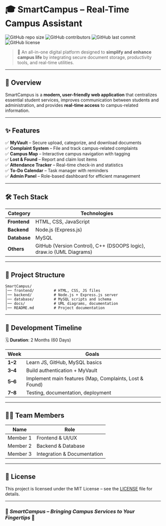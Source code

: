 
# 🎓 SmartCampus – Real-Time Campus Assistant

![GitHub repo size](https://img.shields.io/github/repo-size/your-username/SmartCampus?color=blue)
![GitHub contributors](https://img.shields.io/github/contributors/your-username/SmartCampus?color=green)
![GitHub last commit](https://img.shields.io/github/last-commit/your-username/SmartCampus?color=yellow)
![GitHub license](https://img.shields.io/github/license/your-username/SmartCampus?color=orange)

> 🚀 An all-in-one digital platform designed to **simplify and enhance campus life** by integrating secure document storage, productivity tools, and real-time utilities.

---

## 📌 Overview
SmartCampus is a **modern, user-friendly web application** that centralizes essential student services, improves communication between students and administration, and provides **real-time access** to campus-related information.

---

## ✨ Features
✅ **MyVault** – Secure upload, categorize, and download documents  
✅ **Complaint System** – File and track campus-related complaints  
✅ **Campus Map** – Interactive campus navigation with tagging  
✅ **Lost & Found** – Report and claim lost items  
✅ **Attendance Tracker** – Real-time check-in and statistics  
✅ **To-Do Calendar** – Task manager with reminders  
✅ **Admin Panel** – Role-based dashboard for efficient management  

---

## 🛠 Tech Stack
| Category      | Technologies |
|---------------|--------------|
| **Frontend**  | HTML, CSS, JavaScript |
| **Backend**   | Node.js (Express.js) |
| **Database**  | MySQL |
| **Others**    | GitHub (Version Control), C++ (DSOOPS logic), draw.io (UML Diagrams) |

---

## 📂 Project Structure
```
SmartCampus/
│── frontend/         # HTML, CSS, JS files
│── backend/          # Node.js + Express.js server
│── database/         # MySQL scripts and schema
│── docs/             # UML diagrams, documentation
│── README.md         # Project documentation
```

---

## 📅 Development Timeline
🗓 **Duration**: 2 Months (60 Days)  

| Week | Goals |
|------|-------|
| **1–2** | Learn JS, GitHub, MySQL basics |
| **3–4** | Build authentication + MyVault |
| **5–6** | Implement main features (Map, Complaints, Lost & Found) |
| **7–8** | Testing, documentation, deployment |

---

## 👨‍💻 Team Members
| Name       | Role |
|------------|------|
| Member 1   | Frontend & UI/UX |
| Member 2   | Backend & Database |
| Member 3   | Integration & Documentation |

---

## 📜 License
This project is licensed under the MIT License – see the [LICENSE](LICENSE) file for details.

---

### 🌟 *SmartCampus – Bringing Campus Services to Your Fingertips* 🌟

